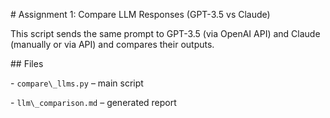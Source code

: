 \# Assignment 1: Compare LLM Responses (GPT-3.5 vs Claude)



This script sends the same prompt to GPT-3.5 (via OpenAI API) and Claude (manually or via API) and compares their outputs.



\## Files



\- `compare\_llms.py` – main script

\- `llm\_comparison.md` – generated report



